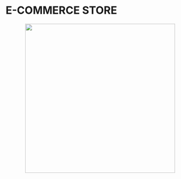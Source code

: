 # E-COMMERCE STORE

<p align="center">
<img src='Alienrazor/Screenshot_2024_0102_205329.jpg' style="height:400px;width:400px;" >

